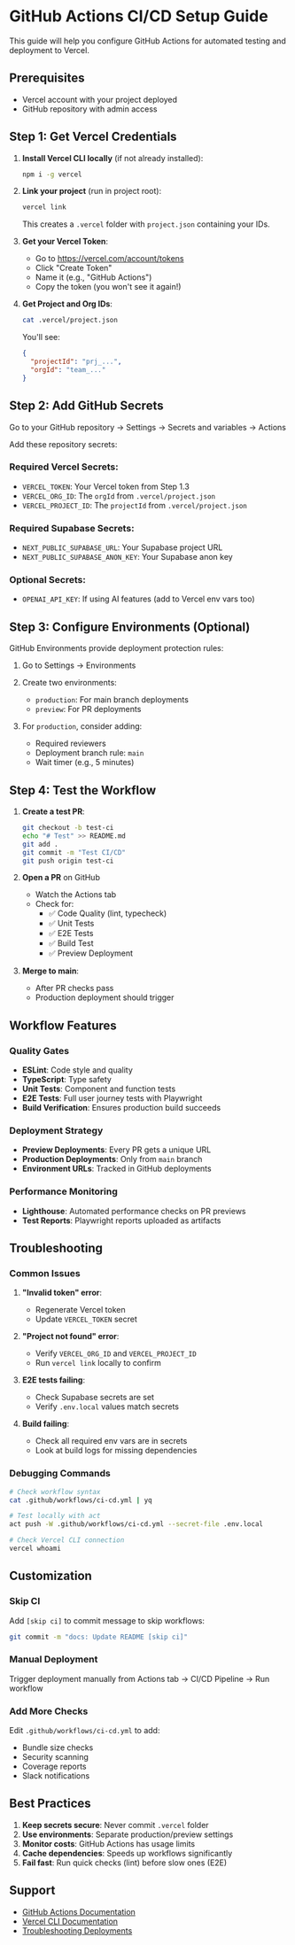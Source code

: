 # GitHub Actions CI/CD Setup Guide

This guide will help you configure GitHub Actions for automated testing and deployment to Vercel.

## Prerequisites

- Vercel account with your project deployed
- GitHub repository with admin access

## Step 1: Get Vercel Credentials

1. **Install Vercel CLI locally** (if not already installed):
   ```bash
   npm i -g vercel
   ```

2. **Link your project** (run in project root):
   ```bash
   vercel link
   ```
   
   This creates a `.vercel` folder with `project.json` containing your IDs.

3. **Get your Vercel Token**:
   - Go to https://vercel.com/account/tokens
   - Click "Create Token"
   - Name it (e.g., "GitHub Actions")
   - Copy the token (you won't see it again!)

4. **Get Project and Org IDs**:
   ```bash
   cat .vercel/project.json
   ```
   
   You'll see:
   ```json
   {
     "projectId": "prj_...",
     "orgId": "team_..."
   }
   ```

## Step 2: Add GitHub Secrets

Go to your GitHub repository → Settings → Secrets and variables → Actions

Add these repository secrets:

### Required Vercel Secrets:
- `VERCEL_TOKEN`: Your Vercel token from Step 1.3
- `VERCEL_ORG_ID`: The `orgId` from `.vercel/project.json`
- `VERCEL_PROJECT_ID`: The `projectId` from `.vercel/project.json`

### Required Supabase Secrets:
- `NEXT_PUBLIC_SUPABASE_URL`: Your Supabase project URL
- `NEXT_PUBLIC_SUPABASE_ANON_KEY`: Your Supabase anon key

### Optional Secrets:
- `OPENAI_API_KEY`: If using AI features (add to Vercel env vars too)

## Step 3: Configure Environments (Optional)

GitHub Environments provide deployment protection rules:

1. Go to Settings → Environments
2. Create two environments:
   - `production`: For main branch deployments
   - `preview`: For PR deployments

3. For `production`, consider adding:
   - Required reviewers
   - Deployment branch rule: `main`
   - Wait timer (e.g., 5 minutes)

## Step 4: Test the Workflow

1. **Create a test PR**:
   ```bash
   git checkout -b test-ci
   echo "# Test" >> README.md
   git add .
   git commit -m "Test CI/CD"
   git push origin test-ci
   ```

2. **Open a PR** on GitHub
   - Watch the Actions tab
   - Check for:
     - ✅ Code Quality (lint, typecheck)
     - ✅ Unit Tests
     - ✅ E2E Tests
     - ✅ Build Test
     - ✅ Preview Deployment

3. **Merge to main**:
   - After PR checks pass
   - Production deployment should trigger

## Workflow Features

### Quality Gates
- **ESLint**: Code style and quality
- **TypeScript**: Type safety
- **Unit Tests**: Component and function tests
- **E2E Tests**: Full user journey tests with Playwright
- **Build Verification**: Ensures production build succeeds

### Deployment Strategy
- **Preview Deployments**: Every PR gets a unique URL
- **Production Deployments**: Only from `main` branch
- **Environment URLs**: Tracked in GitHub deployments

### Performance Monitoring
- **Lighthouse**: Automated performance checks on PR previews
- **Test Reports**: Playwright reports uploaded as artifacts

## Troubleshooting

### Common Issues

1. **"Invalid token" error**:
   - Regenerate Vercel token
   - Update `VERCEL_TOKEN` secret

2. **"Project not found" error**:
   - Verify `VERCEL_ORG_ID` and `VERCEL_PROJECT_ID`
   - Run `vercel link` locally to confirm

3. **E2E tests failing**:
   - Check Supabase secrets are set
   - Verify `.env.local` values match secrets

4. **Build failing**:
   - Check all required env vars are in secrets
   - Look at build logs for missing dependencies

### Debugging Commands

```bash
# Check workflow syntax
cat .github/workflows/ci-cd.yml | yq

# Test locally with act
act push -W .github/workflows/ci-cd.yml --secret-file .env.local

# Check Vercel CLI connection
vercel whoami
```

## Customization

### Skip CI
Add `[skip ci]` to commit message to skip workflows:
```bash
git commit -m "docs: Update README [skip ci]"
```

### Manual Deployment
Trigger deployment manually from Actions tab → CI/CD Pipeline → Run workflow

### Add More Checks
Edit `.github/workflows/ci-cd.yml` to add:
- Bundle size checks
- Security scanning
- Coverage reports
- Slack notifications

## Best Practices

1. **Keep secrets secure**: Never commit `.vercel` folder
2. **Use environments**: Separate production/preview settings
3. **Monitor costs**: GitHub Actions has usage limits
4. **Cache dependencies**: Speeds up workflows significantly
5. **Fail fast**: Run quick checks (lint) before slow ones (E2E)

## Support

- [GitHub Actions Documentation](https://docs.github.com/en/actions)
- [Vercel CLI Documentation](https://vercel.com/docs/cli)
- [Troubleshooting Deployments](https://vercel.com/docs/deployments/troubleshoot)